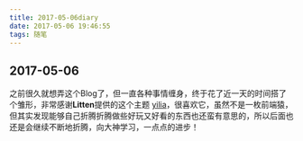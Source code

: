 ```yaml
---
title: 2017-05-06diary
date: 2017-05-06 19:46:55
tags: 随笔
---
```


## 2017-05-06 
之前很久就想弄这个Blog了，但一直各种事情缠身，终于花了近一天的时间搭了个雏形，非常感谢**Litten**提供的这个主题 [yilia](https://github.com/litten/hexo-theme-yilia.git)，很喜欢它，虽然不是一枚前端猿，但其实发现能够自己折腾折腾做些好玩又好看的东西也还蛮有意思的，所以后面也还是会继续不断地折腾，向大神学习，一点点的进步！